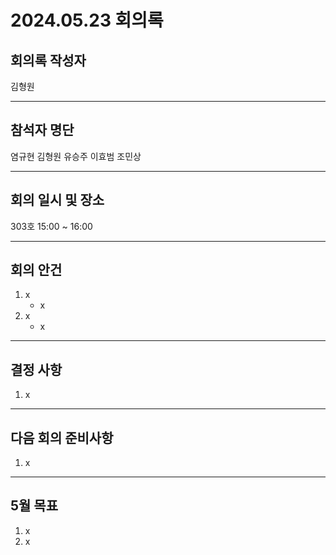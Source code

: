 # 2024.05.23 회의록
## 회의록 작성자
김형원
***
## 참석자 명단
염규현
김형원
유승주
이효범
조민상
***
## 회의 일시 및 장소
303호 15:00 ~ 16:00
***
## 회의 안건
1. x
   - x
2. x
   - x
***
## 결정 사항
1. x
***
## 다음 회의 준비사항
1. x
***
## 5월 목표
1. x
2. x
